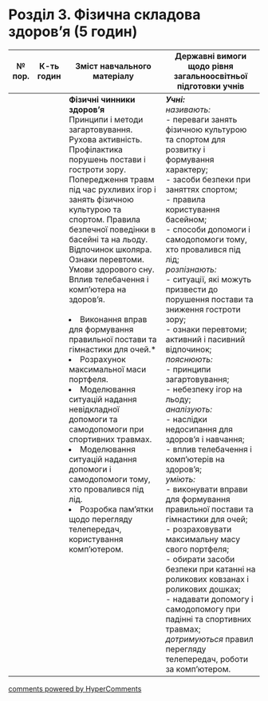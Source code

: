 <div id="hypercomments_widget" class="js-hypercomments-widget invisible"></div>

# Розділ 3. Фізична складова здоров’я (5 годин)

<table>
  <tr>
    <td width="10%" align="center"><b>№ пор.</b></td>
    <td width="10%" align="center"><b>К-ть годин</b></td>
    <td width="40%" align="center"><b>Зміст навчального матеріалу</b></td>
    <td width="40%" align="center"><b>Державні вимоги щодо рівня загальноосвітньої підготовки учнів</b></td>
  </tr>
<tbody>
  <tr>
<td width="10%" style="vertical-align:top !important;"></td>
<td width="10%" style="vertical-align:top !important;"></td>
    <td width="40%" style="vertical-align:top !important;">
<b>Фізичні чинники здоров’я </b><br>
Принципи і методи загартовування.<br>
Рухова активність.<br>
Профілактика порушень постави і гостроти  зору.<br>
Попередження травм під час рухливих ігор і занять фізичною культурою та спортом. Правила безпечної поведінки в басейні та на льоду.<br>
Відпочинок школяра. Ознаки перевтоми.  Умови здорового сну. <br>
Вплив телебачення і комп’ютера на здоров’я. <br>
<br>
<li>Виконання вправ для формування правильної постави та гімнастики для очей.*</li>
<li>Розрахунок максимальної маси  портфеля.</li>
<li>Моделювання ситуацій надання невідкладної допомоги та самодопомоги при спортивних травмах.</li>
<li>Моделювання ситуацій надання допомоги і самодопомоги тому, хто провалився під лід.</li>
<li>Розробка пам’ятки щодо перегляду телепередач, користування комп’ютером.</li>
</td>
    <td width="40%" style="vertical-align:top !important;">
<i><b>Учні:</b></i><br>
<i>називають:</i><br>
- переваги занять фізичною культурою та спортом для розвитку і формування характеру; <br>
- засоби безпеки при заняттях спортом; <br>
- правила користування басейном; <br>
- способи допомоги і самодопомоги тому, хто провалився під лід;<br>
<i>розпізнають: </i><br>
- ситуації, які можуть призвести до порушення постави та зниження гостроти зору; <br>
- ознаки перевтоми; активний і пасивний відпочинок; <br>
<i>пояснюють: </i><br>
- принципи загартовування; <br>
- небезпеку ігор на льоду; <br>
<i>аналізують:  </i><br>
- наслідки недосипання для здоров’я і навчання; <br>
 - вплив телебачення і комп’ютерів на здоров’я;<br>
<i>уміють: </i><br>
- виконувати вправи для формування правильної постави та гімнастики для очей; <br>
- розраховувати максимальну масу свого портфеля;<br>
- обирати засоби безпеки при катанні на роликових ковзанах і роликових дошках; <br>
- надавати допомогу і самодопомогу при падінні та спортивних травмах; <br>
<i>дотримуються</i> правил перегляду телепередач, роботи за комп’ютером. </td>
  </tr>
</tbody>
</table>

<div class="js-hypercomments-container">
<a href="http://hypercomments.com" class="hc-link" title="comments widget">comments powered by HyperComments</a>
</div>
